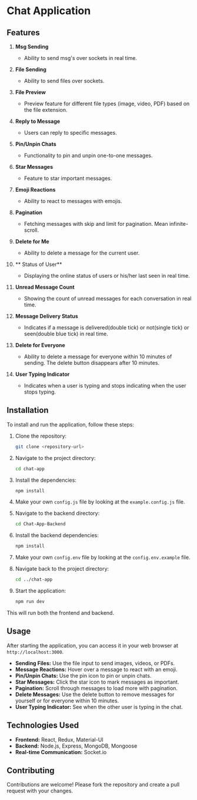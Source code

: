 # Chat Application

## Features


1. **Msg Sending**
   - Ability to send msg's over sockets in real time.

2. **File Sending**
   - Ability to send files over sockets.

2. **File Preview**
   - Preview feature for different file types (image, video, PDF) based on the file extension.

3. **Reply to Message**
   - Users can reply to specific messages.

4. **Pin/Unpin Chats**
   - Functionality to pin and unpin one-to-one messages.

5. **Star Messages**
   - Feature to star important messages.

6. **Emoji Reactions**
   - Ability to react to messages with emojis.

7. **Pagination**
   - Fetching messages with skip and limit for pagination. Mean infinite-scroll.

8. **Delete for Me**
   - Ability to delete a message for the current user.

9. ** Status of User**
   - Displaying the online status of users or his/her last seen in real time.

10. **Unread Message Count**
    - Showing the count of unread messages for each conversation in real time.

11. **Message Delivery Status**
    - Indicates if a message is delivered(double tick) or not(single tick)  or seen(double blue tick) in real time.

12. **Delete for Everyone**
    - Ability to delete a message for everyone within 10 minutes of sending. The delete button disappears after 10 minutes.

13. **User Typing Indicator**
    - Indicates when a user is typing and stops indicating when the user stops typing.

## Installation

To install and run the application, follow these steps:

1. Clone the repository:
    ```sh
    git clone <repository-url>
    ```
2. Navigate to the project directory:
    ```sh
    cd chat-app
    ```
3. Install the dependencies:
    ```sh
    npm install
    ```
4. Make your own `config.js` file by looking at the `example.config.js` file.

5. Navigate to the backend directory:
    ```sh
    cd Chat-App-Backend
    ```
6. Install the backend dependencies:
    ```sh
    npm install
    ```
7. Make your own `config.env` file by looking at the `config.env.example` file.

8. Navigate back to the project directory:
    ```sh
    cd ../chat-app
    ```
9. Start the application:
    ```sh
    npm run dev
    ```

This will run both the frontend and backend.


## Usage

After starting the application, you can access it in your web browser at `http://localhost:3000`. 

- **Sending Files:** Use the file input to send images, videos, or PDFs.
- **Message Reactions:** Hover over a message to react with an emoji.
- **Pin/Unpin Chats:** Use the pin icon to pin or unpin chats.
- **Star Messages:** Click the star icon to mark messages as important.
- **Pagination:** Scroll through messages to load more with pagination.
- **Delete Messages:** Use the delete button to remove messages for yourself or for everyone within 10 minutes.
- **User Typing Indicator:** See when the other user is typing in the chat.

## Technologies Used

- **Frontend:** React, Redux, Material-UI
- **Backend:** Node.js, Express, MongoDB, Mongoose
- **Real-time Communication:** Socket.io

## Contributing

Contributions are welcome! Please fork the repository and create a pull request with your changes.


